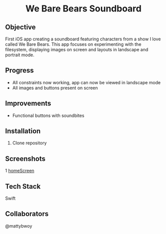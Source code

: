 <h1 align="center">

We Bare Bears Soundboard

</h1>

## Objective
First iOS app creating a soundboard featuring characters from a show I love called We Bare Bears.
This app focuses on experimenting with the filesystem, displaying images on screen and layouts in landscape and portrait mode.

## Progress
- All constraints now working, app can now be viewed in landscape mode
- All images and buttons present on screen

## Improvements
- Functional buttons with soundbites


## Installation

1. Clone repository


## Screenshots
1
[homeScreen](/Images/homeScreen.png)

## Tech Stack
Swift

## Collaborators
@mattybwoy
